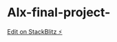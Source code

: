 # Alx-final-project-

[Edit on StackBlitz ⚡️](https://stackblitz.com/edit/stackblitz-starters-duxomj)